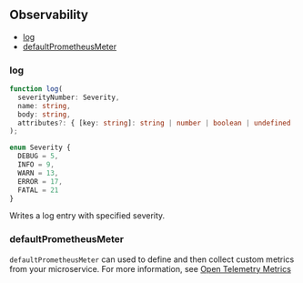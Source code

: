 ## Observability

- [log](#log)
- [defaultPrometheusMeter](#defaultprometheusmeter)

### <a name="log"></a> log
```ts
function log(
  severityNumber: Severity,
  name: string,
  body: string,
  attributes?: { [key: string]: string | number | boolean | undefined | object[] }
);

enum Severity {
  DEBUG = 5,
  INFO = 9,
  WARN = 13,
  ERROR = 17,
  FATAL = 21
}
```

Writes a log entry with specified severity.

### <a name="defaultprometheusmeter"></a> defaultPrometheusMeter

`defaultPrometheusMeter` can used to define and then collect custom metrics from your microservice.
For more information, see [Open Telemetry Metrics](https://www.npmjs.com/package/@opentelemetry/metrics)

